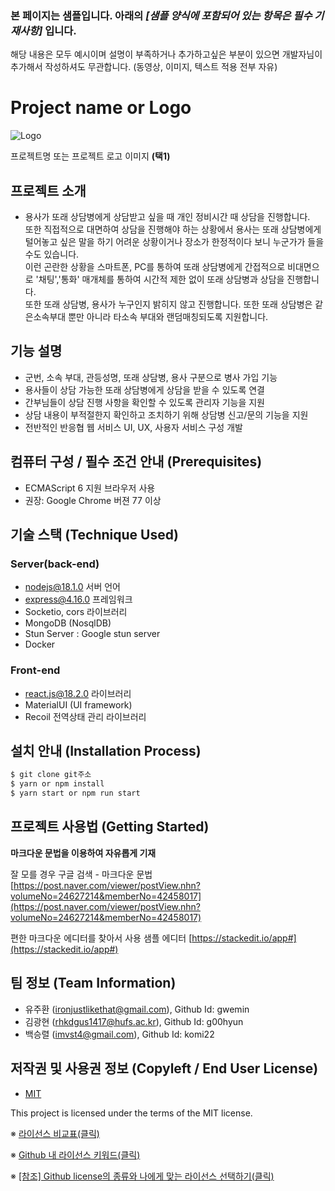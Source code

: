 ### 본 페이지는 샘플입니다. 아래의 *[샘플 양식에 포함되어 있는 항목은 필수 기재사항]*   입니다.
해당 내용은 모두 예시이며 설명이 부족하거나 추가하고싶은 부분이 있으면 개발자님이 추가해서 작성하셔도 무관합니다. (동영상, 이미지, 텍스트 적용 전부 자유)


# Project name or Logo
![Logo](https://logosbynick.com/wp-content/uploads/2018/03/final-logo-example.png)

프로젝트명 또는 프로젝트 로고 이미지 **(택1)**

## 프로젝트 소개
- 용사가 또래 상담병에게 상담받고 싶을 때 개인 정비시간 때 상담을 진행합니다.   
또한 직접적으로 대면하여 상담을 진행해야 하는 상황에서 용사는 또래 상담병에게 털어놓고 싶은 말을 하기 어려운 상황이거나 장소가 한정적이다 보니 누군가가 들을 수도 있습니다.  
 이런 곤란한 상황을 스마트폰, PC를 통하여 또래 상담병에게 간접적으로 비대면으로 '채팅','통화' 매개체를 통하여 시간적 제한 없이 또래 상담병과 상담을 진행합니다.  
또한 또래 상담병, 용사가 누구인지 밝히지 않고 진행합니다. 또한 또래 상담병은 같은소속부대 뿐만 아니라 타소속 부대와 랜덤매칭되도록 지원합니다.


## 기능 설명
* 군번, 소속 부대, 관등성명, 또래 상담병, 용사 구분으로 병사 가입 기능
* 용사들이 상담 가능한 또래 상담병에게 상담을 받을 수 있도록 연결
* 간부님들이 상담 진행 사항을 확인할 수 있도록 관리자 기능을 지원
* 상담 내용이 부적절한지 확인하고 조치하기 위해 상담병 신고/문의 기능을 지원
* 전반적인 반응협 웹 서비스 UI, UX, 사용자 서비스 구성 개발
 


## 컴퓨터 구성 / 필수 조건 안내 (Prerequisites)
* ECMAScript 6 지원 브라우저 사용
* 권장: Google Chrome 버젼 77 이상

## 기술 스택 (Technique Used) 
### Server(back-end)
 - nodejs@18.1.0 서버 언어  
 - express@4.16.0 프레임워크 
 - Socketio, cors 라이브러리
 - MongoDB (NosqlDB)
 - Stun Server : Google stun server
 - Docker
 
### Front-end
 - react.js@18.2.0 라이브러리
 - MaterialUI (UI framework)
 - Recoil 전역상태 관리 라이브러리 

## 설치 안내 (Installation Process)
```bash
$ git clone git주소
$ yarn or npm install
$ yarn start or npm run start
```

## 프로젝트 사용법 (Getting Started)
**마크다운 문법을 이용하여 자유롭게 기재**

잘 모를 경우
구글 검색 - 마크다운 문법
[https://post.naver.com/viewer/postView.nhn?volumeNo=24627214&memberNo=42458017](https://post.naver.com/viewer/postView.nhn?volumeNo=24627214&memberNo=42458017)

 편한 마크다운 에디터를 찾아서 사용
 샘플 에디터 [https://stackedit.io/app#](https://stackedit.io/app#)
 
## 팀 정보 (Team Information)
- 유주환 (ironjustlikethat@gmail.com), Github Id: gwemin
- 김광현 (rhkdgus1417@hufs.ac.kr), Github Id: g00hyun
- 백승렬 (imvst4@gmail.com), Github Id: komi22

## 저작권 및 사용권 정보 (Copyleft / End User License)
 * [MIT](https://github.com/osam2020-WEB/Sample-ProjectName-TeamName/blob/master/license.md)

This project is licensed under the terms of the MIT license.

※ [라이선스 비교표(클릭)](https://olis.or.kr/license/compareGuide.do)

※ [Github 내 라이선스 키워드(클릭)](https://docs.github.com/en/github/creating-cloning-and-archiving-repositories/creating-a-repository-on-github/licensing-a-repository)

※ [\[참조\] Github license의 종류와 나에게 맞는 라이선스 선택하기(클릭)](https://flyingsquirrel.medium.com/github-license%EC%9D%98-%EC%A2%85%EB%A5%98%EC%99%80-%EB%82%98%EC%97%90%EA%B2%8C-%EB%A7%9E%EB%8A%94-%EB%9D%BC%EC%9D%B4%EC%84%A0%EC%8A%A4-%EC%84%A0%ED%83%9D%ED%95%98%EA%B8%B0-ae29925e8ff4)
